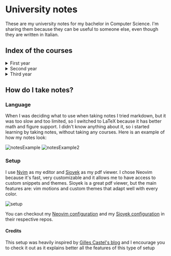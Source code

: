 # University notes

These are my university notes for my bachelor in Computer Science. I'm sharing them because they can be useful
to someone else, even though they are written in Italian.

## Index of the courses

<details>
<summary>First year</summary>
<details>
<summary>&emsp;First Semester</summary>
    
- [Calculus 1](./PrimoAnno/PrimoSemestre/Analisi/Analisi.pdf)
- [Logic](./PrimoAnno/PrimoSemestre/Logica/Logica.pdf)
- [Computer Architecture](./PrimoAnno/PrimoSemestre/Architettura/Architettura.pdf)
  - [SIS exercises](./PrimoAnno/PrimoSemestre/Architettura/Sis)
  - [Verilog exercises](./PrimoAnno/PrimoSemestre/Architettura/Verilog)
  - [Course project](./PrimoAnno/PrimoSemestre/Architettura/ElaboratoSIS/Relazione.pdf)
- [Programming 1](./PrimoAnno/PrimoSemestre/Programmazione/Programmazione1.pdf) (Incomplete)
  - [C exercises](./PrimoAnno/PrimoSemestre/Programmazione/C)
</details>
<details>
<summary>&emsp;Second Semester</summary>
    
- [Linear Algebra](./PrimoAnno/SecondoSemestre/AlgebraLineare/AlgebraLineare.pdf)
  - [Exam exercises](./PrimoAnno/SecondoSemestre/AlgebraLineare/Esami)
  - [Course exercises](./PrimoAnno/SecondoSemestre/AlgebraLineare/Schede)
- [Physics 1](./PrimoAnno/SecondoSemestre/Fisica/Fisica.pdf) (Incomplete)
  - [Exam exercises](./PrimoAnno/SecondoSemestre/Fisica/Esami)
  - [Personal exercises](./PrimoAnno/SecondoSemestre/Fisica/Esercizi)
  - [Formulary](./PrimoAnno/SecondoSemestre/Fisica/Formulario/formulario.pdf)
- [Probability and Statistics](./PrimoAnno/SecondoSemestre/ProbabilitaStatistica/ProbabilitaStatistica.pdf)
  - [Exam exercises](./PrimoAnno/SecondoSemestre/ProbabilitaStatistica/Esami)
  - [Course exercises](./PrimoAnno/SecondoSemestre/ProbabilitaStatistica/Esercizi)
  - [Formulary](./PrimoAnno/SecondoSemestre/ProbabilitaStatistica/Formulario/formulario.pdf)
  - [R exercises](./PrimoAnno/SecondoSemestre/ProbabilitaStatistica/R)
- [Computer Architecture](./PrimoAnno/SecondoSemestre/Architettura/Architettura.pdf)
  - [Assembly exercises](./PrimoAnno/SecondoSemestre/Architettura/Assembly)
  - [Exam exercises](./PrimoAnno/SecondoSemestre/Architettura/Esami)
  - [Course exercises](./PrimoAnno/SecondoSemestre/Architettura/Esercitazioni)
  - [Course project](./PrimoAnno/SecondoSemestre/Architettura/ElaboratoASM/Relazione.pdf)
- [Programming 1](./PrimoAnno/SecondoSemestre/Programmazione) (Only exercises)
  - [C exercises](./PrimoAnno/SecondoSemestre/Programmazione/C)
</details>
</details>
<details>
<summary>Second year</summary>
<details>
<summary>&emsp;First Semester</summary>
    
- [Data Structures and Algorithms](./SecondoAnno/PrimoSemestre/Algoritmi/Algoritmi.pdf)
    - [Course exercises](./SecondoAnno/PrimoSemestre/Algoritmi/Esercizi/)
    - [Algorithms implementations](./SecondoAnno/PrimoSemestre/Algoritmi/Implementazioni/)
- [System theory](./SecondoAnno/PrimoSemestre/Sistemi/Sistemi.pdf)
    - [Course exercises](./SecondoAnno/PrimoSemestre/Sistemi/Esercizi/)
- [Computer Networks](./SecondoAnno/PrimoSemestre/Reti/Reti.pdf)
  - [Course exercises](./SecondoAnno/PrimoSemestre/Reti/Esercizi)
- [Operating Systems](./SecondoAnno/PrimoSemestre/SistemiOperativi/SistemiOperativi.pdf) (Incomplete)
- [Programming 2](./SecondoAnno/PrimoSemestre/Programmazione2/Programmazione2.pdf) (Only exercises)
  - [Java exercises](./SecondoAnno/PrimoSemestre/Programmazione2/Java)
</details>
<details>
<summary>&emsp;Second Semester</summary>
    
- Data Structures and Algorithms
- Operating Systems
- Software Engineering
- Calculus 2
- Physics 2
</details>
</details>
<details>
<summary>Third year</summary>
<details>
<summary>&emsp;First Semester</summary>
    
- Databases
- Signal and image processing
- Foundations of computing
- Programming languages
- Compilers (Personal choice)
</details>
<details>
<summary>&emsp;Second Semester</summary>
    
- Databases
- Signal and image processing
- Foundations of computing
- Programming languages
- Compilers (Personal choice)
</details>
</details>

## How do I take notes?

### Language
When I was deciding what to use when taking notes I tried markdown, but it was too slow and too limited, so I switched to LaTeX because it has better math and figure support.
I didn't know anything about it, so i started learning by taking notes, without taking any courses. Here is an example of how my notes look:

![notesExample](https://github.com/user-attachments/assets/08bbe7b1-1e6b-4a7b-80b7-af325e444b5c)
![notesExample2](https://github.com/user-attachments/assets/75a541e3-84c5-4466-84af-884b9072249b)

### Setup
I use [Nvim](https://neovim.io/) as my editor and [Sioyek](https://sioyek.info/) as my pdf viewer. I chose Neovim because it's fast, very customizable and it allows me to have access
to custom snippets and themes. Sioyek is a great pdf viewer, but the main features are: vim motions and custom themes that adapt well with every color.

![setup](https://github.com/user-attachments/assets/271ae680-2e50-4c7e-812e-aa2dd8a25b3c)

You can checkout my [Neovim configuration](https://github.com/fabiooo4/Neovim) and my [Sioyek configuration](https://github.com/fabiooo4/dotfiles/blob/main/.config/sioyek/prefs_user.config) in their respective repos.

#### Credits
This setup was heavily inspired by [Gilles Castel's blog](https://castel.dev/post/lecture-notes-1/) and I encourage you to check it out as it explains better all the features of this type
of setup
